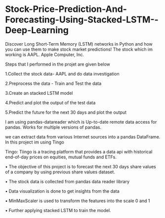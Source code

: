 # Stock-Price-Prediction-And-Forecasting-Using-Stacked-LSTM--Deep-Learning



Discover Long Short-Term Memory (LSTM) networks in Python and how you can use them to make stock market predictions! The stock which im working is AAPL. Apple Computer, Inc.

Steps that I performed in the projet are given below

1.Collect the stock data- AAPL and do data investigation

2.Preprocess the data - Train and Test the data

3.Create an stacked LSTM model

4.Predict and plot the output of the test data

5.Predict the future for the next 30 days and plot the output

I am using pandas-datareader which is Up-to-date remote data access for pandas. Works for multiple versions of pandas.

we can extract data from various Internet sources into a pandas DataFrame. In this project im using Tingo

Tingo: Tiingo is a tracing platform that provides a data api with historical end-of-day prices on equities, mutual funds and ETFs.

• The objective of this project is to forecast the next 30 days share values of a company by using previous share values dataset.

• The stock data is collected from pandas data reader library

• Data visualization is done to get insights from the data

• MinMaxScaler is used to transform the features into the scale 0 and 1

• Further applying stacked LSTM to train the model.


